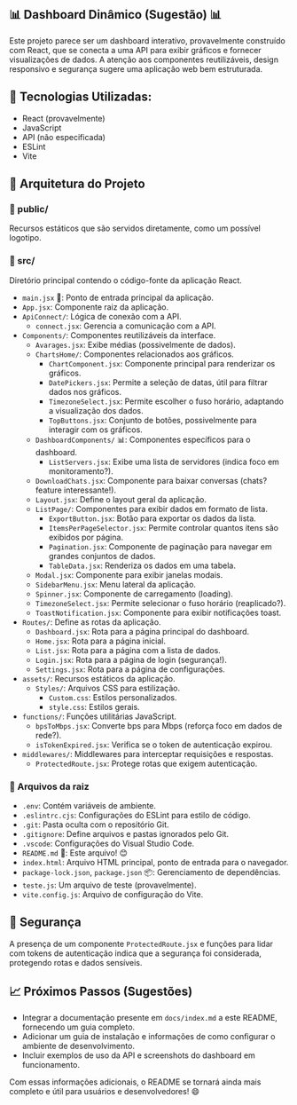 ## 📊 Dashboard Dinâmico (Sugestão) 📊

Este projeto parece ser um dashboard interativo, provavelmente construído com React, que se conecta a uma API para exibir gráficos e fornecer visualizações de dados. A atenção aos componentes reutilizáveis, design responsivo e segurança sugere uma aplicação web bem estruturada.

## 🚀 Tecnologias Utilizadas:

- React (provavelmente)
- JavaScript
- API (não especificada)
- ESLint
- Vite

## 📂 Arquitetura do Projeto

### 📁 public/

Recursos estáticos que são servidos diretamente, como um possível logotipo.

### 📁 src/

Diretório principal contendo o código-fonte da aplicação React.

- `main.jsx` 🚀: Ponto de entrada principal da aplicação.
- `App.jsx`: Componente raiz da aplicação.
- `ApiConnect/`: Lógica de conexão com a API.
  - `connect.jsx`: Gerencia a comunicação com a API.
- `Components/`: Componentes reutilizáveis da interface.
  - `Avarages.jsx`: Exibe médias (possivelmente de dados).
  - `ChartsHome/`: Componentes relacionados aos gráficos.
    - `ChartComponent.jsx`: Componente principal para renderizar os gráficos.
    - `DatePickers.jsx`: Permite a seleção de datas, útil para filtrar dados nos gráficos.
    - `TimezoneSelect.jsx`: Permite escolher o fuso horário, adaptando a visualização dos dados.
    - `TopButtons.jsx`: Conjunto de botões, possivelmente para interagir com os gráficos.
  - `DashboardComponents/` 📊: Componentes específicos para o dashboard.
    - `ListServers.jsx`: Exibe uma lista de servidores (indica foco em monitoramento?).
  - `DownloadChats.jsx`: Componente para baixar conversas (chats? feature interessante!).
  - `Layout.jsx`: Define o layout geral da aplicação.
  - `ListPage/`: Componentes para exibir dados em formato de lista.
    - `ExportButton.jsx`: Botão para exportar os dados da lista.
    - `ItemsPerPageSelector.jsx`: Permite controlar quantos itens são exibidos por página.
    - `Pagination.jsx`: Componente de paginação para navegar em grandes conjuntos de dados.
    - `TableData.jsx`: Renderiza os dados em uma tabela.
  - `Modal.jsx`: Componente para exibir janelas modais.
  - `SidebarMenu.jsx`: Menu lateral da aplicação.
  - `Spinner.jsx`: Componente de carregamento (loading).
  - `TimezoneSelect.jsx`: Permite selecionar o fuso horário (reaplicado?).
  - `ToastNotification.jsx`: Componente para exibir notificações toast.
- `Routes/`: Define as rotas da aplicação.
  - `Dashboard.jsx`: Rota para a página principal do dashboard.
  - `Home.jsx`: Rota para a página inicial.
  - `List.jsx`: Rota para a página com a lista de dados.
  - `Login.jsx`: Rota para a página de login (segurança!).
  - `Settings.jsx`: Rota para a página de configurações.
- `assets/`: Recursos estáticos da aplicação.
  - `Styles/`: Arquivos CSS para estilização.
    - `Custom.css`: Estilos personalizados.
    - `style.css`: Estilos gerais.
- `functions/`: Funções utilitárias JavaScript.
  - `bpsToMbps.jsx`: Converte bps para Mbps (reforça foco em dados de rede?).
  - `isTokenExpired.jsx`: Verifica se o token de autenticação expirou.
- `middlewares/`: Middlewares para interceptar requisições e respostas.
  - `ProtectedRoute.jsx`: Protege rotas que exigem autenticação.

### 📄 Arquivos da raiz

- `.env`: Contém variáveis de ambiente.
- `.eslintrc.cjs`: Configurações do ESLint para estilo de código.
- `.git`: Pasta oculta com o repositório Git.
- `.gitignore`: Define arquivos e pastas ignorados pelo Git.
- `.vscode`: Configurações do Visual Studio Code.
- `README.md` 📄: Este arquivo! 😊
- `index.html`: Arquivo HTML principal, ponto de entrada para o navegador.
- `package-lock.json`, `package.json` 📦: Gerenciamento de dependências.
- `teste.js`: Um arquivo de teste (provavelmente).
- `vite.config.js`: Arquivo de configuração do Vite.

## 🔐 Segurança

A presença de um componente `ProtectedRoute.jsx` e funções para lidar com tokens de autenticação indica que a segurança foi considerada, protegendo rotas e dados sensíveis.

## 📈 Próximos Passos (Sugestões)

- Integrar a documentação presente em `docs/index.md` a este README, fornecendo um guia completo.
- Adicionar um guia de instalação e informações de como configurar o ambiente de desenvolvimento.
- Incluir exemplos de uso da API e screenshots do dashboard em funcionamento.

Com essas informações adicionais, o README se tornará ainda mais completo e útil para usuários e desenvolvedores! 😄
